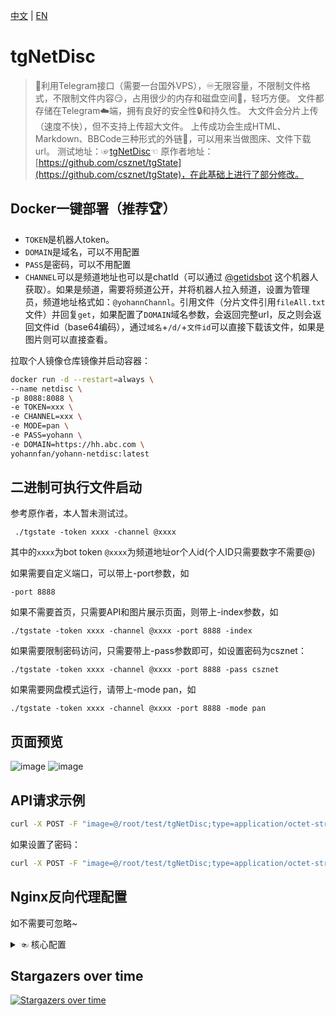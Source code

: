[中文](https://github.com/Yohann0617/tgNetDisc/blob/master/README.md) | [EN](https://github.com/Yohann0617/tgNetDisc/blob/master/README_EN.md)
# tgNetDisc
>🤖利用Telegram接口（需要一台国外VPS），♾️️无限容量，不限制文件格式，不限制文件内容😏，占用很少的内存和磁盘空间📁，轻巧方便。
>文件都存储在Telegram☁️端，拥有良好的安全性🔒和持久性。
>大文件会分片上传（速度不快），但不支持上传超大文件。
>上传成功会生成HTML、Markdown、BBCode三种形式的外链🔗，可以用来当做图床、文件下载url。
>测试地址：☞[tgNetDisc](https://tgnetdisc.yohann.us.kg)☜
>原作者地址：[https://github.com/csznet/tgState](https://github.com/csznet/tgState)，在此基础上进行了部分修改。

## Docker一键部署（推荐🏆）
- `TOKEN`是机器人token。
- `DOMAIN`是域名，可以不用配置
- `PASS`是密码，可以不用配置
- `CHANNEL`可以是频道地址也可以是chatId（可以通过 [@getidsbot](https://t.me/getidsbot) 这个机器人获取）。如果是频道，需要将频道公开，并将机器人拉入频道，设置为管理员，频道地址格式如：`@yohannChannl`。引用文件（分片文件引用`fileAll.txt`文件）并回复`get`，如果配置了`DOMAIN`域名参数，会返回完整url，反之则会返回文件id（base64编码），通过`域名`+`/d/`+`文件id`可以直接下载该文件，如果是图片则可以直接查看。

拉取个人镜像仓库镜像并启动容器：

```bash
docker run -d --restart=always \
--name netdisc \
-p 8088:8088 \
-e TOKEN=xxx \
-e CHANNEL=xxx \
-e MODE=pan \
-e PASS=yohann \
-e DOMAIN=https://hh.abc.com \
yohannfan/yohann-netdisc:latest
```

## 二进制可执行文件启动
参考原作者，本人暂未测试过。
```
 ./tgstate -token xxxx -channel @xxxx
```
其中的`xxxx`为bot token `@xxxx`为频道地址or个人id(个人ID只需要数字不需要@)

如果需要自定义端口，可以带上-port参数，如

```
-port 8888
```

如果不需要首页，只需要API和图片展示页面，则带上-index参数，如

```
./tgstate -token xxxx -channel @xxxx -port 8888 -index
```

如果需要限制密码访问，只需要带上-pass参数即可，如设置密码为csznet：

```
./tgstate -token xxxx -channel @xxxx -port 8888 -pass csznet
```

如果需要网盘模式运行，请带上-mode pan，如

```
./tgstate -token xxxx -channel @xxxx -port 8888 -mode pan
```

## 页面预览
![image](https://github.com/Yohann0617/tgNetDisc/assets/75626191/844a61aa-cfd2-40b3-b63c-bb9de0fb8438)
![image](https://github.com/Yohann0617/tgNetDisc/assets/75626191/227b83af-7c83-4b22-ba89-9f21606e44e9)

## API请求示例
```bash
curl -X POST -F "image=@/root/test/tgNetDisc;type=application/octet-stream" https://hh.abc.com/api
```
如果设置了密码：
```bash
curl -X POST -F "image=@/root/test/tgNetDisc;type=application/octet-stream" -b "p=YOURPASSWORD" https://hh.abc.com/api
```

## Nginx反向代理配置
如不需要可忽略~
<details>
    <summary> ☜ 核心配置</summary>
<br>
常规反代核心配置：

```bash
        location / {
            proxy_pass http://localhost:8088;
            proxy_method $request_method;
            proxy_set_header Host $host;
            proxy_set_header X-Real-IP $remote_addr;
            proxy_set_header X-Forwarded-For $proxy_add_x_forwarded_for;
            proxy_set_header X-Forwarded-Proto $scheme;
        }
```

自定义URL的反向代理核心配置:

```bash
        # 网盘
        location /tgState {
            proxy_pass http://localhost:8088;
        }
        location ~ ^/tgState/(d|pwd|api)(.*)$ {
            limit_req zone=mylimit burst=20;
            proxy_pass http://localhost:8088/$1$2;
        }
        location /pwd {
            proxy_pass http://localhost:8088;
        }
```

<br>

</details>

## Stargazers over time

[![Stargazers over time](https://starchart.cc/Yohann0617/tgNetDisc.svg)](https://starchart.cc/Yohann0617/tgNetDisc)
